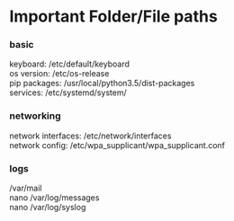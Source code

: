 # Important Folder/File paths

### basic
keyboard: /etc/default/keyboard \
os version: /etc/os-release \
pip packages: /usr/local/python3.5/dist-packages \
services: /etc/systemd/system/

### networking
network interfaces: /etc/network/interfaces \
network config: /etc/wpa_supplicant/wpa_supplicant.conf

### logs
/var/mail \
nano /var/log/messages \
nano /var/log/syslog
